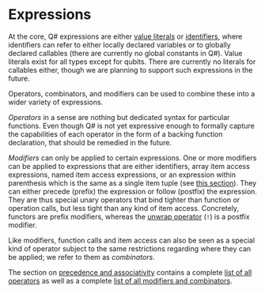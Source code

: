# Expressions

At the core, Q# expressions are either [value literals](https://github.com/microsoft/qsharp-language/blob/main/Specifications/Language/3_Expressions/ValueLiterals.md) or [identifiers](https://github.com/microsoft/qsharp-language/blob/main/Specifications/Language/3_Expressions/Identifiers.md#identifiers), where identifiers can refer to either locally declared variables or to globally declared callables (there are currently no global constants in Q#). 
Value literals exist for all types except for qubits. There are currently no literals for callables either, though we are planning to support such expressions in the future.  

Operators, combinators, and modifiers can be used to combine these into a wider variety of expressions. 

*Operators* in a sense are nothing but dedicated syntax for particular functions. 
Even though Q# is not yet expressive enough to formally capture the capabilities of each operator in the form of a backing function declaration, that should be remedied in the future. 

*Modifiers* can only be applied to certain expressions. One or more modifiers can be applied to expressions that are either identifiers, array item access expressions, named item access expressions, or an expression within parenthesis which is the same as a single item tuple (see [this section](https://github.com/microsoft/qsharp-language/blob/main/Specifications/Language/4_TypeSystem/SingletonTupleEquivalence.md#singleton-tuple-equivalence)). 
They can either precede (prefix) the expression or follow (postfix) the expression. They are thus special unary operators that bind tighter than function or operation calls, but less tight than any kind of item access. 
Concretely, functors are prefix modifiers, whereas the [unwrap operator](https://github.com/microsoft/qsharp-language/blob/main/Specifications/Language/3_Expressions/ItemAccessExpressions.md#item-access-for-user-defined-types) (`!`) is a postfix modifier. 

Like modifiers, function calls and item access can also be seen as a special kind of operator subject to the same restrictions regarding where they can be applied; we refer to them as *combinators*. 

The section on [precedence and associativity](https://github.com/microsoft/qsharp-language/blob/main/Specifications/Language/3_Expressions/PrecedenceAndAssociativity.md) contains a complete [list of all operators](https://github.com/microsoft/qsharp-language/blob/main/Specifications/Language/3_Expressions/PrecedenceAndAssociativity.md#operators) as well as a complete [list of all modifiers and combinators](https://github.com/microsoft/qsharp-language/blob/main/Specifications/Language/3_Expressions/PrecedenceAndAssociativity.md#modifiers-and-combinators). 






